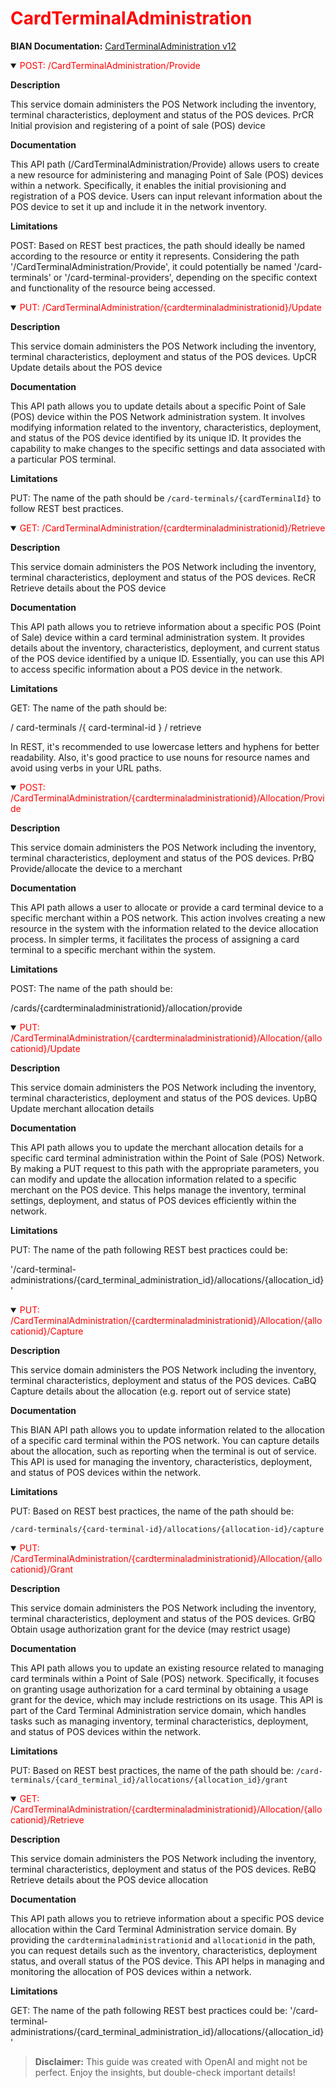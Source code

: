 <h1 style='color:red;'>CardTerminalAdministration</h1>

**BIAN Documentation:** [CardTerminalAdministration v12](https://app.swaggerhub.com/apis/BIAN-3/CardTerminalAdministration/12.0.0)

<details open>
  <summary><span style='color:red;'>POST: /CardTerminalAdministration/Provide</span></summary>

  **Description**

  This service domain administers the POS Network including the inventory, terminal characteristics, deployment and status of the POS devices. PrCR Initial provision and registering of a point of sale (POS) device

  **Documentation**

  This API path (/CardTerminalAdministration/Provide) allows users to create a new resource for administering and managing Point of Sale (POS) devices within a network. Specifically, it enables the initial provisioning and registration of a POS device. Users can input relevant information about the POS device to set it up and include it in the network inventory.

  **Limitations**

  POST: Based on REST best practices, the path should ideally be named according to the resource or entity it represents. Considering the path '/CardTerminalAdministration/Provide', it could potentially be named '/card-terminals' or '/card-terminal-providers', depending on the specific context and functionality of the resource being accessed.

</details>

<details open>
  <summary><span style='color:red;'>PUT: /CardTerminalAdministration/{cardterminaladministrationid}/Update</span></summary>

  **Description**

  This service domain administers the POS Network including the inventory, terminal characteristics, deployment and status of the POS devices. UpCR Update details about the POS device

  **Documentation**

  This API path allows you to update details about a specific Point of Sale (POS) device within the POS Network administration system. It involves modifying information related to the inventory, characteristics, deployment, and status of the POS device identified by its unique ID. It provides the capability to make changes to the specific settings and data associated with a particular POS terminal.

  **Limitations**

  PUT: The name of the path should be `/card-terminals/{cardTerminalId}` to follow REST best practices.

</details>

<details open>
  <summary><span style='color:red;'>GET: /CardTerminalAdministration/{cardterminaladministrationid}/Retrieve</span></summary>

  **Description**

  This service domain administers the POS Network including the inventory, terminal characteristics, deployment and status of the POS devices. ReCR Retrieve details about the POS device

  **Documentation**

  This API path allows you to retrieve information about a specific POS (Point of Sale) device within a card terminal administration system. It provides details about the inventory, characteristics, deployment, and current status of the POS device identified by a unique ID. Essentially, you can use this API to access specific information about a POS device in the network.

  **Limitations**

  GET: The name of the path should be:

/ card-terminals /{ card-terminal-id } / retrieve

In REST, it's recommended to use lowercase letters and hyphens for better readability. Also, it's good practice to use nouns for resource names and avoid using verbs in your URL paths.

</details>

<details open>
  <summary><span style='color:red;'>POST: /CardTerminalAdministration/{cardterminaladministrationid}/Allocation/Provide</span></summary>

  **Description**

  This service domain administers the POS Network including the inventory, terminal characteristics, deployment and status of the POS devices. PrBQ Provide/allocate the device to a merchant

  **Documentation**

  This API path allows a user to allocate or provide a card terminal device to a specific merchant within a POS network. This action involves creating a new resource in the system with the information related to the device allocation process. In simpler terms, it facilitates the process of assigning a card terminal to a specific merchant within the system.

  **Limitations**

  POST: The name of the path should be:

/cards/{cardterminaladministrationid}/allocation/provide

</details>

<details open>
  <summary><span style='color:red;'>PUT: /CardTerminalAdministration/{cardterminaladministrationid}/Allocation/{allocationid}/Update</span></summary>

  **Description**

  This service domain administers the POS Network including the inventory, terminal characteristics, deployment and status of the POS devices. UpBQ Update merchant allocation details

  **Documentation**

  This API path allows you to update the merchant allocation details for a specific card terminal administration within the Point of Sale (POS) Network. By making a PUT request to this path with the appropriate parameters, you can modify and update the allocation information related to a specific merchant on the POS device. This helps manage the inventory, terminal settings, deployment, and status of POS devices efficiently within the network.

  **Limitations**

  PUT: The name of the path following REST best practices could be:

'/card-terminal-administrations/{card_terminal_administration_id}/allocations/{allocation_id}'

</details>

<details open>
  <summary><span style='color:red;'>PUT: /CardTerminalAdministration/{cardterminaladministrationid}/Allocation/{allocationid}/Capture</span></summary>

  **Description**

  This service domain administers the POS Network including the inventory, terminal characteristics, deployment and status of the POS devices. CaBQ Capture details about the allocation (e.g. report out of service state)

  **Documentation**

  This BIAN API path allows you to update information related to the allocation of a specific card terminal within the POS network. You can capture details about the allocation, such as reporting when the terminal is out of service. This API is used for managing the inventory, characteristics, deployment, and status of POS devices within the network.

  **Limitations**

  PUT: Based on REST best practices, the name of the path should be:

`/card-terminals/{card-terminal-id}/allocations/{allocation-id}/capture`

</details>

<details open>
  <summary><span style='color:red;'>PUT: /CardTerminalAdministration/{cardterminaladministrationid}/Allocation/{allocationid}/Grant</span></summary>

  **Description**

  This service domain administers the POS Network including the inventory, terminal characteristics, deployment and status of the POS devices. GrBQ Obtain usage authorization grant for the device (may restrict usage)

  **Documentation**

  This API path allows you to update an existing resource related to managing card terminals within a Point of Sale (POS) network. Specifically, it focuses on granting usage authorization for a card terminal by obtaining a usage grant for the device, which may include restrictions on its usage. This API is part of the Card Terminal Administration service domain, which handles tasks such as managing inventory, terminal characteristics, deployment, and status of POS devices within the network.

  **Limitations**

  PUT: Based on REST best practices, the name of the path should be:
`/card-terminals/{card_terminal_id}/allocations/{allocation_id}/grant`

</details>

<details open>
  <summary><span style='color:red;'>GET: /CardTerminalAdministration/{cardterminaladministrationid}/Allocation/{allocationid}/Retrieve</span></summary>

  **Description**

  This service domain administers the POS Network including the inventory, terminal characteristics, deployment and status of the POS devices. ReBQ Retrieve details about the POS device allocation

  **Documentation**

  This API path allows you to retrieve information about a specific POS device allocation within the Card Terminal Administration service domain. By providing the `cardterminaladministrationid` and `allocationid` in the path, you can request details such as the inventory, characteristics, deployment status, and overall status of the POS device. This API helps in managing and monitoring the allocation of POS devices within a network.

  **Limitations**

  GET: The name of the path following REST best practices could be:
'/card-terminal-administrations/{card_terminal_administration_id}/allocations/{allocation_id}'

</details>

> **Disclaimer:** This guide was created with OpenAI and might not be perfect. Enjoy the insights, but double-check important details!
